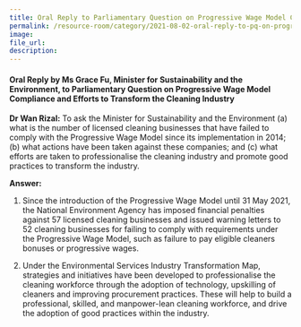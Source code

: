 ```yaml
---  
title: Oral Reply to Parliamentary Question on Progressive Wage Model Compliance and Efforts to Transform the Cleaning Industry
permalink: /resource-room/category/2021-08-02-oral-reply-to-pq-on-progressive-wage-model-compliance-and-efforts-to-transform-cleaning-industry/  
image:  
file_url:  
description:  
---  
```


#### Oral Reply by Ms Grace Fu, Minister for Sustainability and the Environment, to Parliamentary Question on Progressive Wage Model Compliance and Efforts to Transform the Cleaning Industry  

**Dr Wan Rizal:** To ask the Minister for Sustainability and the Environment (a) what is the number of licensed cleaning businesses that have failed to comply with the Progressive Wage Model since its implementation in 2014; (b) what actions have been taken against these companies; and (c) what efforts are taken to professionalise the cleaning industry and promote good practices to transform the industry.

**Answer:**

1. Since the introduction of the Progressive Wage Model until 31 May 2021, the National Environment Agency has imposed financial penalties against 57 licensed cleaning businesses and issued warning letters to 52 cleaning businesses for failing to comply with requirements under the Progressive Wage Model, such as failure to pay eligible cleaners bonuses or progressive wages.

2. Under the Environmental Services Industry Transformation Map, strategies and initiatives have been developed to professionalise the cleaning workforce through the adoption of technology, upskilling of cleaners and improving procurement practices. These will help to build a professional, skilled, and manpower-lean cleaning workforce, and drive the adoption of good practices within the industry.
